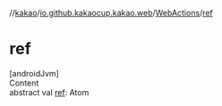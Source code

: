 //[kakao](../../../index.md)/[io.github.kakaocup.kakao.web](../index.md)/[WebActions](index.md)/[ref](ref.md)



# ref  
[androidJvm]  
Content  
abstract val [ref](ref.md): Atom<ElementReference>  



